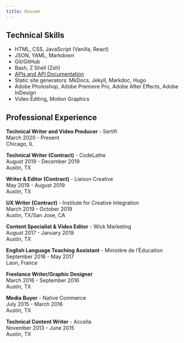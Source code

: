 ```yaml
---
title: Resume
---
```

## Technical Skills
* HTML, CSS, JavaScript (Vanilla, React)
* JSON, YAML, Markdown
* Git/GitHub
* Bash, Z Shell (Zsh)
* [APIs and API Documentation](portfolio/api_documentation.md)
* Static site generators: MkDocs, Jekyll, Markdoc, Hugo
* Adobe Photoshop, Adobe Premiere Pro, Adobe After Effects, Adobe InDesign
* Video Editing, Motion Graphics

## Professional Experience

**Technical Writer and Video Producer** - Sertifi <br>
March 2020 - Present <br> 
Chicago, IL

**Technical Writer (Contract)** - CodeLathe <br>
August 2019 - December 2019<br> 
Austin, TX

**Writer & Editor (Contract)** - Liaison Creative<br>
May 2019 - August 2019 <br>
Austin, TX

**UX Writer (Contract)** - Institute for Creative Integration<br>
March 2019 - October 2019 <br>
Austin, TX/San Jose, CA

**Content Specialist & Video Editor** - Wick Marketing<br>
August 2017 - January 2019 <br>
Austin, TX

**English Language Teaching Assistant** - Ministère de l’Éducation<br>
September 2016 - May 2017 <br>
Laon, France

**Freelance Writer/Graphic Designer** <br>
March 2016 - September 2016 <br>
Austin, TX

**Media Buyer** - Native Commerce<br>
July 2015 - March 2016 <br>
Austin, TX

**Technical Content Writer** - Accella<br>
November 2013 - June 2015 <br>
Austin, TX
